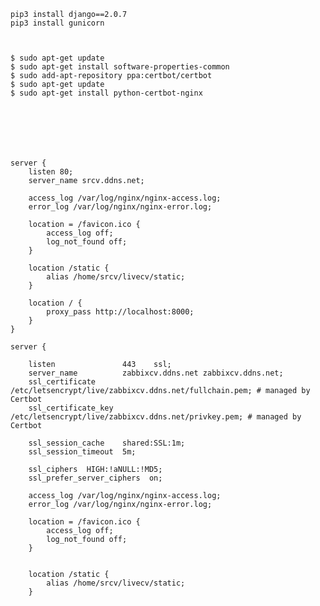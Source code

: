 







    pip3 install django==2.0.7
    pip3 install gunicorn
    


    $ sudo apt-get update
    $ sudo apt-get install software-properties-common
    $ sudo add-apt-repository ppa:certbot/certbot
    $ sudo apt-get update
    $ sudo apt-get install python-certbot-nginx 







    server {
        listen 80;
        server_name srcv.ddns.net;

        access_log /var/log/nginx/nginx-access.log;
        error_log /var/log/nginx/nginx-error.log;

        location = /favicon.ico {
            access_log off;
            log_not_found off;
        }

        location /static {
            alias /home/srcv/livecv/static;
        }

        location / {
            proxy_pass http://localhost:8000;
        }
    }

    server {

        listen               443    ssl;
        server_name          zabbixcv.ddns.net zabbixcv.ddns.net;
        ssl_certificate /etc/letsencrypt/live/zabbixcv.ddns.net/fullchain.pem; # managed by Certbot
        ssl_certificate_key /etc/letsencrypt/live/zabbixcv.ddns.net/privkey.pem; # managed by Certbot

        ssl_session_cache    shared:SSL:1m;
        ssl_session_timeout  5m;

        ssl_ciphers  HIGH:!aNULL:!MD5;
        ssl_prefer_server_ciphers  on;

        access_log /var/log/nginx/nginx-access.log;
        error_log /var/log/nginx/nginx-error.log;

        location = /favicon.ico {
            access_log off;
            log_not_found off;
        }


        location /static {
            alias /home/srcv/livecv/static;
        }

